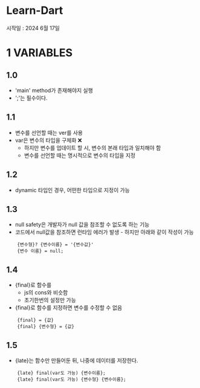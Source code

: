 # Learn-Dart
시작일 : 2024 6월 17일

# 1 VARIABLES
## 1.0
- 'main' method가 존재해야지 실행
- ';'는 필수이다.
    
## 1.1
- 변수를 선언할 때는 ver를 사용
- var은 변수의 타입을 구체화 ❌
    - 하지만 변수를 업데이트 할 시, 변수의 본래 타입과 일치해야 함
    - 변수를 선언할 때는 명시적으로 변수의 타입을 지정
## 1.2
- dynamic 타입인 경우, 어떤한 타입으로 지정이 가능
## 1.3
- null safety은 개발자가 null 값을 참조할 수 없도록 하는 기능
- 코드에서 null값을 참조하면 런타임 에러가 발생        - 하지만 아래와 같이 작성이 가능

```
    {변수형}? {변수이름} = '{변수값}'
    {변수 이름} = null;
```
## 1.4
- {final}로 함수를 
    - js의 cons와 비슷함
    - 초기한번의 설정만 가능
- {final}로 함수를 지정하면 변수를 수정할 수 없음
```
    {final} = {값}
    {final} {변수형} = {값}
```
## 1.5
- {late}는 함수만 만들어둔 뒤, 나중에 데이터를 저장한다.
```
    {late} final(var도 가능) {변수이름};
    {late} final(var도 가능) {변수형} {변수이름};
```